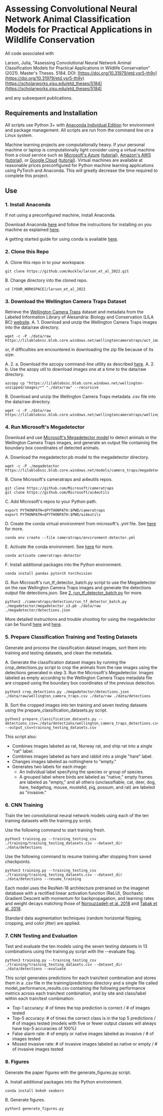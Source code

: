 
# Assessing Convolutional Neural Network Animal Classification Models for Practical Applications in Wildlife Conservation

All code associated with

Larson, Julia, "Assessing Convolutional Neural Network Animal Classification Models for Practical Applications in Wildlife Conservation" (2021). Master's Theses. 5184.
DOI: [https://doi.org/10.31979/etd.ysr5-th9v](https://doi.org/10.31979/etd.ysr5-th9v)
[https://scholarworks.sjsu.edu/etd_theses/5184](https://scholarworks.sjsu.edu/etd_theses/5184)

and any subsequent publications.


## Requirements and Installation
All scripts use Python 3+ with [Anaconda Individual Edition](https://www.anaconda.com/products/individual) for environment and package management. All scripts are run from the command line on a Linux system.

Machine learning projects are computationally heavy. If your personal machine or laptop is computationally light consider using a virtual machine from a cloud service such as [Microsoft's Azure](https://azure.microsoft.com/en-us/services/virtual-machines/#overview) ([tutorial](https://www.geeksforgeeks.org/azure-virtual-machine-for-machine-learning/)), [Amazon's AWS](https://aws.amazon.com/machine-learning/amis/) ([tutorial](https://docs.aws.amazon.com/dlami/latest/devguide/what-is-dlami.html)), or [Google Cloud](https://cloud.google.com/deep-learning-vm) ([tutorial](https://medium.com/google-cloud/how-to-run-deep-learning-models-on-google-cloud-platform-in-6-steps-4950a57acfa5)). Virtual machines are available at reasonable prices preconfigured for Python machine learning applications using PyTorch and Anaconda. This will greatly decrease the time required to complete this project.

## Use

### 1. Install Anaconda
If not using a preconfigured machine, install Anaconda.

Download Anaconda [here](https://www.anaconda.com/products/individual) and follow the instructions for installing on you machine as explained [here](https://docs.anaconda.com/anaconda/install/).

A getting started guide for using conda is available [here](https://docs.conda.io/projects/conda/en/latest/user-guide/getting-started.html). 

### 2. Clone this Repo
A. Clone this repo in to your workspace.
```
git clone https://github.com/Auckle/larson_et_al_2022.git
```
B. Change directory into the cloned repo.
```
cd [YOUR_WORKSPACE]/larson_et_al_2022
```

### 3. Download the Wellington Camera Traps Dataset
Retrieve the [Wellington Camera Traps](https://lila.science/datasets/wellingtoncameratraps) dataset and metadata from the Labeled Information Library of Alexandria: Biology and Conservation (LILA BC) [website](https://lila.science/).
A. 1. Download and unzip the Wellington Camera Traps images into the data/raw directory.
```
wget -c -P ./data/raw https://lilablobssc.blob.core.windows.net/wellingtoncameratraps/wct_images.zip
```
or, if difficulties are encountered in downloading the zip file because of its size:

A. 2. a. Download the azcopy command-line utility as described [here](https://docs.microsoft.com/en-us/azure/storage/common/storage-use-azcopy-v10).
A. 2. b. Use the azopy util to download images one at a time to the data/raw directory.
```
azcopy cp "https://lilablobssc.blob.core.windows.net/wellington-unzipped/images/*" "./data/raw" --recursive
```

B. Download and unzip the Wellington Camera Traps metadata .csv file into the data/raw directory.
```
wget -c -P ./data/raw https://lilablobssc.blob.core.windows.net/wellingtoncameratraps/wellington_camera_traps.csv.zip
```

### 4. Run Microsoft's Megadetector
Download and use [Microsoft's Megadetector model](https://github.com/microsoft/CameraTraps/blob/main/megadetector.md) to detect animals in the Wellington Camera Traps images, and generate an output file containing the boundary box coordinates of detected animals.

A. Download the megadetector.pb model to the megadetector directory.
```
wget -c -P ./megadetector https://lilablobssc.blob.core.windows.net/models/camera_traps/megadetector/megadetector_v3.pb
```

B. Clone Microsoft's cameratraps and ai4eutils repos.
```
git clone https://github.com/Microsoft/cameratraps
git clone https://github.com/Microsoft/ai4eutils
```

C. Add Microsoft's repos to your Python path.
```
export PYTHONPATH=$PYTHONPATH:$PWD/cameratraps
export PYTHONPATH=$PYTHONPATH:$PWD/ai4eutils
```

D. Create the conda virtual environment from microsoft's .yml file. See [here](https://github.com/microsoft/CameraTraps#installation) for more.
```
conda env create --file cameratraps/environment-detector.yml
```

E. Activate the conda environment. See [here](https://github.com/microsoft/CameraTraps#installation) for more.
```
conda activate cameratraps-detector
```

F. Install additional packages into the Python environment.
```
conda install pandas pytorch torchvision
```

G. Run Microsoft's run_tf_detector_batch.py script to use the Megadetector on the raw Wellington Camera Traps images and generate the detections output file detections.json. See [2. run_tf_detector_batch.py](https://github.com/microsoft/CameraTraps/blob/main/megadetector.md#2-run_tf_detector_batchpy) for more.
```
python3 ./cameratraps/detection/run_tf_detector_batch.py ./megadetector/megadetector_v3.pb ./data/raw ./megadetector/detections.json
```

More detailed instructions and trouble shooting for using the megadetector can be found [here](https://github.com/microsoft/CameraTraps/blob/main/megadetector.md) and [here](https://github.com/microsoft/CameraTraps#installation).

### 5. Prepare Classification Training and Testing Datasets
Generate and process the classification dataset images, sort them into training and testing datasets, and clean the metadata.

A. Generate the classification dataset images by running the crop_detections.py script to crop the animals from the raw images using the detections generated in step 3. Run the Microsoft's Megadetector. Images labeled as empty according to the Wellington Camera Traps metadata file are cropped using the boundary box coordinates of the previous detection.
```
python3 crop_detections.py ./megadetector/detections.json ./data/raw/wellington_camera_traps.csv ./data/raw ./data/detections
```

B. Sort the cropped images into ten training and seven testing datasets using the prepare_classification_datasets.py script.
```
python3 prepare_classification_datasets.py --detections_csv=./data/detections/wellington_camera_traps_detections.csv --output_csv=training_testing_datasets.csv
```
This script also:
- Combines images labeled as rat, Norway rat, and ship rat into a single "rat" label.
- Combines images labeled as hare and rabbit into a single "hare" label.
- Changes images labeled as nothinghere to "empty."
- Generates two labels for each image:
    - An individual label specifying the species or group of species.
    - A grouped label where birds are labeled as "native," empty frames are labeled as "empty," and all others (unclassifiable, cat, deer, dog, hare, hedgehog, mouse, mustelid, pig, possum, and rat) are labeled as "invasive."

### 6. CNN Training
Train the ten convolutional neural network models using each of the ten training datasets with the training.py script.

Use the following command to start training fresh.
```
python3 training.py --training_testing_csv ./training/training_testing_datasets.csv --dataset_dir ./data/detections
```

Use the following command to resume training after stopping from saved checkpoints.
```
python3 training.py --training_testing_csv ./training/training_testing_datasets.csv --dataset_dir ./data/detections --resume_training
```

Each model uses the ResNet-18 architecture pretrained on the imagenet database with a rectified linear activation function (ReLU), Stochastic Gradient Descent with momentum for backpropagation, and learning rates and weight decays matching those of [Norouzzadeh et al. 2018](https://doi.org/10.1073/pnas.1719367115) and [Tabak et al. 2018](https://doi.org/10.1111/2041-210X.13120).

Standard data augmentation techniques (random horizontal flipping, cropping, and color jitter) are applied.


### 7. CNN Testing and Evaluation
Test and evaluate the ten models using the seven testing datasets in 13 combinations using the training.py script with the --evaluate flag.
```
python3 training.py --training_testing_csv ./training/training_testing_datasets.csv --dataset_dir ./data/detections --evaluate
```
This script generates predictions for each train/test combination and stores them in a .csv file in the training/predictions directory and a single file called model_performance_results.csv containing the following performance metrics across each train/test combination, and by site and class/label within each train/test combination:
- Top-1 accuracy: # of times the top prediction is correct / # of images tested
- Top-5 accuracy: # of times the correct class is in the top 5 predictions / # of images tested (models with five or fewer output classes will always have top-5 accuracies of 100%)
- False alarm rate: # of empty or native images labeled as invasive / # of images tested
- Missed invasive rate: # of invasive images labeled as native or empty / # of invasive images tested

### 8. Figures
Generate the paper figures with the generate_figures.py script.

A. Install additional packages into the Python environment.
```
conda install bokeh seaborn
```

B. Generate figures.
```
python3 generate_figures.py
```